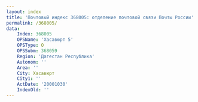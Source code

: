 ```yaml
---
layout: index
title: 'Почтовый индекс 368005: отделение почтовой связи Почты России'
permalink: /368005/
data:
    Index: 368005
    OPSName: 'Хасавюрт 5'
    OPSType: О
    OPSSubm: 368059
    Region: 'Дагестан Республика'
    Autonom: ''
    Area: ''
    City: Хасавюрт
    City1: ''
    ActDate: '20001030'
    IndexOld: ''
---
```

